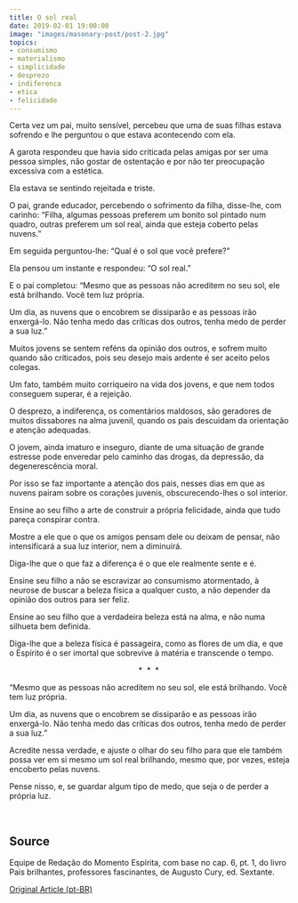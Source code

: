```yaml
---
title: O sol real
date: 2019-02-01 19:00:00
image: "images/masonary-post/post-2.jpg"
topics: 
- consumismo
- materialismo
- simplicidade
- desprezo
- indiferenca
- etica
- felicidade
---
```


Certa vez um pai, muito sensível, percebeu que uma de suas filhas estava
sofrendo e lhe perguntou o que estava acontecendo com ela.

A garota respondeu que havia sido criticada pelas amigas por ser uma pessoa
simples, não gostar de ostentação e por não ter preocupação excessiva com a
estética.

Ela estava se sentindo rejeitada e triste.

O pai, grande educador, percebendo o sofrimento da filha, disse-lhe, com
carinho: “Filha, algumas pessoas preferem um bonito sol pintado num quadro,
outras preferem um sol real, ainda que esteja coberto pelas nuvens.”

Em seguida perguntou-lhe: “Qual é o sol que você prefere?”

Ela pensou um instante e respondeu: “O sol real.”

E o pai completou: “Mesmo que as pessoas não acreditem no seu sol, ele está
brilhando. Você tem luz própria.

Um dia, as nuvens que o encobrem se dissiparão e as pessoas irão enxergá-lo.
Não tenha medo das críticas dos outros, tenha medo de perder a sua luz.”

Muitos jovens se sentem reféns da opinião dos outros, e sofrem muito quando são
criticados, pois seu desejo mais ardente é ser aceito pelos colegas.

Um fato, também muito corriqueiro na vida dos jovens, e que nem todos conseguem
superar, é a rejeição.

O desprezo, a indiferença, os comentários maldosos, são geradores de muitos
dissabores na alma juvenil, quando os pais descuidam da orientação e atenção
adequadas.

O jovem, ainda imaturo e inseguro, diante de uma situação de grande estresse
pode enveredar pelo caminho das drogas, da depressão, da degenerescência moral.

Por isso se faz importante a atenção dos pais, nesses dias em que as nuvens
pairam sobre os corações juvenis, obscurecendo-lhes o sol interior.

Ensine ao seu filho a arte de construir a própria felicidade, ainda que tudo
pareça conspirar contra.

Mostre a ele que o que os amigos pensam dele ou deixam de pensar, não
intensificará a sua luz interior, nem a diminuirá.

Diga-lhe que o que faz a diferença é o que ele realmente sente e é.

Ensine seu filho a não se escravizar ao consumismo atormentado, à neurose de
buscar a beleza física a qualquer custo, a não depender da opinião dos outros
para ser feliz.

Ensine ao seu filho que a verdadeira beleza está na alma, e não numa silhueta
bem definida.

Diga-lhe que a beleza física é passageira, como as flores de um dia, e que o
Espírito é o ser imortal que sobrevive à matéria e transcende o tempo.

                                                           *  *  *

“Mesmo que as pessoas não acreditem no seu sol, ele está brilhando. Você tem
luz própria.

Um dia, as nuvens que o encobrem se dissiparão e as pessoas irão enxergá-lo.
Não tenha medo das críticas dos outros, tenha medo de perder a sua luz.”

Acredite nessa verdade, e ajuste o olhar do seu filho para que ele também possa
ver em si mesmo um sol real brilhando, mesmo que, por vezes, esteja encoberto
pelas nuvens.

Pense nisso, e, se guardar algum tipo de medo, que seja o de perder a própria
luz.

 
## Source
Equipe de Redação do Momento Espírita, com base no cap. 6, pt. 1, do livro Pais
brilhantes, professores fascinantes, de Augusto Cury, ed. Sextante.


[Original Article (pt-BR)](http://www.momento.com.br/pt/ler_texto.php?id=1271)



